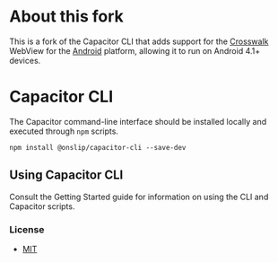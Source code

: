# About this fork

This is a fork of the Capacitor CLI that adds support for the [Crosswalk](https://01.org/crosswalk-project)
WebView for the [Android](https://www.npmjs.com/package/@onslip/capacitor-android) platform,
allowing it to run on Android 4.1+ devices.

# Capacitor CLI

The Capacitor command-line interface should be installed locally and executed through `npm` scripts.

```
npm install @onslip/capacitor-cli --save-dev
```

## Using Capacitor CLI

Consult the Getting Started guide for information on using the CLI and Capacitor scripts.

### License

* [MIT](https://github.com/ionic-team/capacitor/blob/master/LICENSE)

